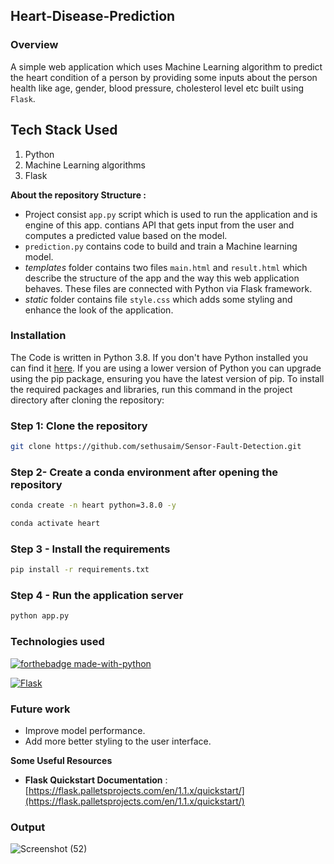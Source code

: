 ## Heart-Disease-Prediction 

### Overview

A simple web application which uses Machine Learning algorithm to predict the heart condition of a person by providing some inputs about the person health like age, gender, blood pressure, cholesterol level etc built using `Flask`.
 


 
## Tech Stack Used
1. Python  
2. Machine Learning algorithms
3. Flask


**About the repository Structure :**

- Project consist `app.py` script which is used to run the application and is engine of this app. contians API that gets input from the user and computes a predicted value based on the model.
- `prediction.py` contains code to build and train a Machine learning model.
- *templates* folder contains two files `main.html` and `result.html` which describe the structure of the app and the way this web application behaves. These files are connected with Python via Flask framework.  
- *static* folder contains file `style.css` which adds some styling and enhance the look of the application. 

### Installation

The Code is written in Python 3.8. If you don't have Python installed you can find it [here](https://www.python.org/downloads/). If you are using a lower version of Python you can upgrade using the pip package, ensuring you have the latest version of pip. To install the required packages and libraries, run this command in the project directory after cloning the repository:

### Step 1: Clone the repository
```bash
git clone https://github.com/sethusaim/Sensor-Fault-Detection.git
```

### Step 2- Create a conda environment after opening the repository

```bash
conda create -n heart python=3.8.0 -y
```

```bash
conda activate heart
```

### Step 3 - Install the requirements
```bash
pip install -r requirements.txt
```


### Step 4 - Run the application server
```bash
python app.py
```


### Technologies used 

[![forthebadge made-with-python](http://ForTheBadge.com/images/badges/made-with-python.svg)](https://www.python.org/)  


[![Flask](https://github.com/jalbertsr/logo-badge-images/blob/master/img/rsz_flask.png?raw=true)](http://flask.pocoo.org/)  


### Future work 

- Improve model performance.
- Add more better styling to the user interface.



**Some Useful Resources**

- **Flask Quickstart Documentation** : [https://flask.palletsprojects.com/en/1.1.x/quickstart/](https://flask.palletsprojects.com/en/1.1.x/quickstart/)


### Output
![Screenshot (52)](https://user-images.githubusercontent.com/54884765/196180844-f85dc94e-542a-404f-aaea-5434201dc599.png)
